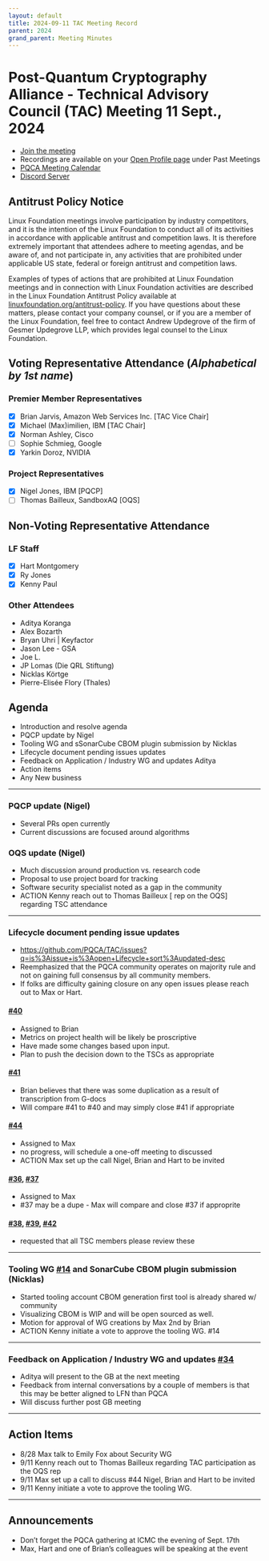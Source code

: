 ```yaml
---
layout: default
title: 2024-09-11 TAC Meeting Record
parent: 2024
grand_parent: Meeting Minutes
---
```


# Post-Quantum Cryptography Alliance - Technical Advisory Council (TAC) Meeting 11 Sept., 2024
* [Join the meeting](https://zoom-lfx.platform.linuxfoundation.org/meeting/98559442147?password=5e9d28b7-97d4-4628-9087-5f359dbf3d80)
* Recordings are available on your [Open Profile page](https://openprofile.dev/my-meetings) under Past Meetings
* [PQCA Meeting Calendar](https://pqca.org/calendar/)
* [Discord Server](https://discord.gg/pqca)

## Antitrust Policy Notice
Linux Foundation meetings involve participation by industry competitors, and it is the intention of the Linux Foundation to conduct all of its activities in accordance with applicable antitrust and competition laws. It is therefore extremely important that attendees adhere to meeting agendas, and be aware of, and not participate in, any activities that are prohibited under applicable US state, federal or foreign antitrust and competition laws.

Examples of types of actions that are prohibited at Linux Foundation meetings and in connection with Linux Foundation activities are described in the Linux Foundation Antitrust Policy available at [linuxfoundation.org/antitrust-policy](linuxfoundation.org/antitrust-policy). If you have questions about these matters, please contact your company counsel, or if you are a member of the Linux Foundation, feel free to contact Andrew Updegrove of the firm of Gesmer Updegrove LLP, which provides legal counsel to the Linux Foundation.

## Voting Representative Attendance (_Alphabetical by 1st name_)
### Premier Member Representatives
* [x] Brian Jarvis, Amazon Web Services Inc. [TAC Vice Chair]
* [x] Michael (Max)imilien, IBM [TAC Chair]
* [x] Norman Ashley, Cisco
* [ ] Sophie Schmieg, Google
* [x] Yarkin Doroz, NVIDIA

 ### Project Representatives
* [x] Nigel Jones, IBM [PQCP]
* [ ] Thomas Bailleux, SandboxAQ [OQS]

## Non-Voting Representative Attendance
### LF Staff
* [x] Hart Montgomery
* [x] Ry Jones
* [x] Kenny Paul

### Other Attendees
* Aditya Koranga
* Alex Bozarth
* Bryan Uhri | Keyfactor
* Jason Lee - GSA
* Joe L.
* JP Lomas (Die QRL Stiftung)
* Nicklas Körtge
* Pierre-Elisée Flory (Thales)

## Agenda
* Introduction and resolve agenda
* PQCP update by Nigel
* Tooling WG and sSonarCube CBOM plugin submission by Nicklas
* Lifecycle document pending issues updates
* Feedback on Application / Industry WG and updates Aditya
* Action items
* Any New business
---
### PQCP update (Nigel)
* Several PRs open currently
* Current discussions are focused around algorithms 
### OQS update (Nigel)
* Much discussion around production vs. research code 
* Proposal to use project board for tracking
* Software security specialist noted as a gap in the community
* ACTION Kenny reach out to Thomas Bailleux [ rep on the OQS] regarding TSC attendance
---
### Lifecycle document pending issue updates
* https://github.com/PQCA/TAC/issues?q=is%3Aissue+is%3Aopen+Lifecycle+sort%3Aupdated-desc
* Reemphasized that the PQCA community operates on majority rule and not on gaining full consensus by all community members.
* If folks are difficulty gaining closure on any open issues please reach out to Max or Hart.
#### [#40](https://github.com/PQCA/TAC/issues/40)
* Assigned to Brian
* Metrics on project health will be likely be proscriptive
* Have made some changes based upon input. 
* Plan to push the decision down to the TSCs as appropriate
#### [#41](https://github.com/PQCA/TAC/issues/41) 
* Brian believes that there was some duplication as a result of transcription from G-docs
* Will compare #41 to #40 and may simply close #41 if appropriate
#### [#44](https://github.com/PQCA/TAC/issues/44)
* Assigned to Max
* no progress, will schedule a one-off meeting to discussed
* ACTION Max set up the call Nigel, Brian and Hart to be invited 
#### [#36](https://github.com/PQCA/TAC/issues/36), [#37](https://github.com/PQCA/TAC/issues/37) 
* Assigned to Max  
* #37 may be a dupe - Max will compare and close #37 if approprite
#### [#38](https://github.com/PQCA/TAC/issues/38), [#39](https://github.com/PQCA/TAC/issues/39), [#42](https://github.com/PQCA/TAC/issues/42)
* requested that all TSC members please review these
---
### Tooling WG [#14](https://github.com/PQCA/TAC/issues/14) and SonarCube CBOM plugin submission (Nicklas)
* Started tooling account CBOM generation first tool is already shared w/ community
* Visualizing CBOM is WIP and will be open sourced as well. 
* Motion for approval of WG creations by Max 2nd by Brian
* ACTION Kenny initiate a vote to approve the tooling WG.  #14
---
### Feedback on Application / Industry WG and updates [#34](https://github.com/PQCA/TAC/issues/34) 
* Aditya will present to the GB at the next meeting
* Feedback from internal conversations by a couple of members is that this may be better aligned to LFN than PQCA
* Will discuss further post GB meeting
---
## Action Items
* 8/28 Max talk to Emily Fox about Security WG
* 9/11 Kenny reach out to Thomas Bailleux regarding TAC participation as the OQS rep
* 9/11 Max set up a call to discuss #44 Nigel, Brian and Hart to be invited
* 9/11 Kenny initiate a vote to approve the tooling WG.
---
## Announcements 
* Don’t forget the PQCA gathering at ICMC the evening of Sept. 17th
* Max, Hart and one of Brian’s colleagues will be speaking at the event
